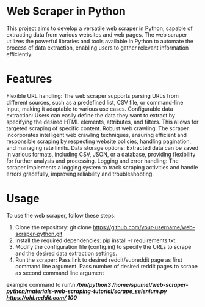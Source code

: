 # Web Scraper in Python
This project aims to develop a versatile web scraper in Python, capable of extracting data from various websites and web pages. The web scraper utilizes the powerful libraries and tools available in Python to automate the process of data extraction, enabling users to gather relevant information efficiently.
# Features
Flexible URL handling: The web scraper supports parsing URLs from different sources, such as a predefined list, CSV file, or command-line input, making it adaptable to various use cases.
Configurable data extraction: Users can easily define the data they want to extract by specifying the desired HTML elements, attributes, and filters. This allows for targeted scraping of specific content.
Robust web crawling: The scraper incorporates intelligent web crawling techniques, ensuring efficient and responsible scraping by respecting website policies, handling pagination, and managing rate limits.
Data storage options: Extracted data can be saved in various formats, including CSV, JSON, or a database, providing flexibility for further analysis and processing.
Logging and error handling: The scraper implements a logging system to track scraping activities and handle errors gracefully, improving reliability and troubleshooting.
# Usage
To use the web scraper, follow these steps:

1. Clone the repository: git clone https://github.com/your-username/web-scraper-python.git
2. Install the required dependencies: pip install -r requirements.txt
3. Modify the configuration file (config.ini) to specify the URLs to scrape and the desired data extraction settings.
4. Run the scraper: Pass link to desired reddit/subreddit page as first command line argument. Pass number of desired reddit pages to scrape as second command line argument
    
example command to run\n
***/bin/python3 /home/spumel/web-scraper-python/materials-web-scraping-tutorial/scrape_selenium.py https://old.reddit.com/ 100***
